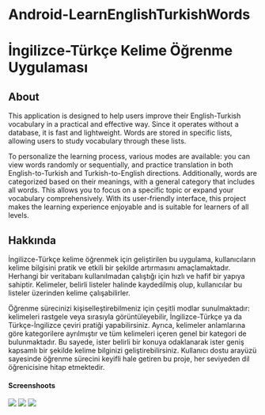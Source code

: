 # Android-LearnEnglishTurkishWords
# İngilizce-Türkçe Kelime Öğrenme Uygulaması

## About
This application is designed to help users improve their English-Turkish vocabulary in a practical and effective way. Since it operates without a database, it is fast and lightweight. Words are stored in specific lists, allowing users to study vocabulary through these lists.

To personalize the learning process, various modes are available: you can view words randomly or sequentially, and practice translation in both English-to-Turkish and Turkish-to-English directions. Additionally, words are categorized based on their meanings, with a general category that includes all words. This allows you to focus on a specific topic or expand your vocabulary comprehensively. With its user-friendly interface, this project makes the learning experience enjoyable and is suitable for learners of all levels.


## Hakkında
İngilizce-Türkçe kelime öğrenmek için geliştirilen bu uygulama, kullanıcıların kelime bilgisini pratik ve etkili bir şekilde artırmasını amaçlamaktadır. Herhangi bir veritabanı kullanılmadan çalıştığı için hızlı ve hafif bir yapıya sahiptir. Kelimeler, belirli listeler halinde kaydedilmiş olup, kullanıcılar bu listeler üzerinden kelime çalışabilirler.

Öğrenme sürecinizi kişiselleştirebilmeniz için çeşitli modlar sunulmaktadır: kelimeleri rastgele veya sırasıyla görüntüleyebilir, İngilizce-Türkçe ya da Türkçe-İngilizce çeviri pratiği yapabilirsiniz. Ayrıca, kelimeler anlamlarına göre kategorilere ayrılmıştır ve tüm kelimeleri içeren genel bir kategori de bulunmaktadır. Bu sayede, ister belirli bir konuya odaklanarak ister geniş kapsamlı bir şekilde kelime bilginizi geliştirebilirsiniz. Kullanıcı dostu arayüzü sayesinde öğrenme sürecini keyifli hale getiren bu proje, her seviyeden dil öğrenicisine hitap etmektedir.

#### Screenshoots
![](https://user-images.githubusercontent.com/25348044/95676084-44298780-0bc4-11eb-9f17-ff1f965a62e1.jpg)
![](https://user-images.githubusercontent.com/25348044/95676096-658a7380-0bc4-11eb-9389-1c372bd4cca4.jpg)
![](https://user-images.githubusercontent.com/25348044/95676097-66bba080-0bc4-11eb-9241-00c7a3019059.jpg)
